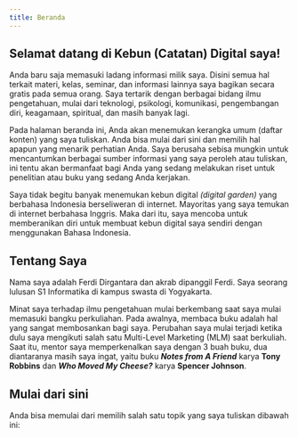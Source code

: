 ```yaml
---
title: Beranda
---
```


## Selamat datang di Kebun (Catatan) Digital saya! 
Anda baru saja memasuki ladang informasi milik saya. Disini semua hal terkait materi, kelas, seminar, dan informasi lainnya saya bagikan secara gratis pada semua orang. Saya tertarik dengan berbagai bidang ilmu pengetahuan, mulai dari teknologi, psikologi, komunikasi, pengembangan diri, keagamaan, spiritual, dan masih banyak lagi.

Pada halaman beranda ini, Anda akan menemukan kerangka umum (daftar konten) yang saya tuliskan. Anda bisa mulai dari sini dan memilih hal apapun yang menarik perhatian Anda. Saya berusaha sebisa mungkin untuk mencantumkan berbagai sumber informasi yang saya peroleh atau tuliskan, ini tentu akan bermanfaat bagi Anda yang sedang melakukan riset untuk penelitian atau buku yang sedang Anda kerjakan.

Saya tidak begitu banyak menemukan kebun digital *(digital garden)* yang berbahasa Indonesia berseliweran di internet. Mayoritas yang saya temukan di internet berbahasa Inggris. Maka dari itu, saya mencoba untuk memberanikan diri untuk membuat kebun digital saya sendiri dengan menggunakan Bahasa Indonesia.

## Tentang Saya
Nama saya adalah Ferdi Dirgantara dan akrab dipanggil Ferdi. Saya seorang lulusan S1 Informatika di kampus swasta di Yogyakarta. 

Minat saya terhadap ilmu pengetahuan mulai berkembang saat saya mulai memasuki bangku perkuliahan. Pada awalnya, membaca buku adalah hal yang sangat membosankan bagi saya. Perubahan saya mulai terjadi ketika dulu saya mengikuti salah satu Multi-Level Marketing (MLM) saat berkuliah. Saat itu, mentor saya memperkenalkan saya dengan 3 buah buku, dua diantaranya masih saya ingat, yaitu buku **_Notes from A Friend_** karya **Tony Robbins** dan **_Who Moved My Cheese?_** karya **Spencer Johnson**.

## Mulai dari sini
Anda bisa memulai dari memilih salah satu topik yang saya tuliskan dibawah ini:





<!--

This is a blank Quartz installation.
See the [documentation](https://quartz.jzhao.xyz) for how to get started. -->
